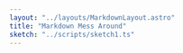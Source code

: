 ```yaml
---
layout: "../layouts/MarkdownLayout.astro"
title: "Markdown Mess Around"
sketch: "../scripts/sketch1.ts"
---
```

